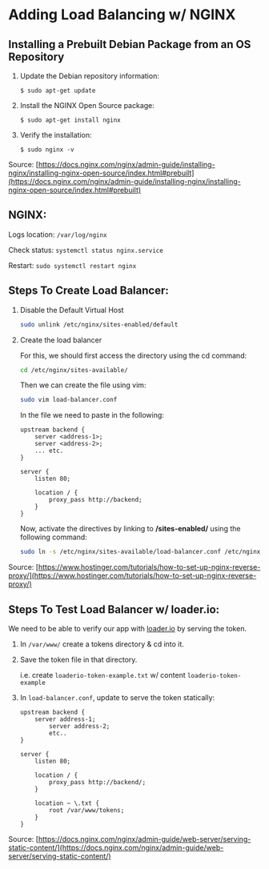 # Adding Load Balancing w/ NGINX

## Installing a Prebuilt Debian Package from an OS Repository

1. Update the Debian repository information:

    `$ sudo apt-get update`

2. Install the NGINX Open Source package:

    `$ sudo apt-get install nginx`

3. Verify the installation:

    `$ sudo nginx -v`


Source: [https://docs.nginx.com/nginx/admin-guide/installing-nginx/installing-nginx-open-source/index.html#prebuilt](https://docs.nginx.com/nginx/admin-guide/installing-nginx/installing-nginx-open-source/index.html#prebuilt)

## NGINX:

Logs location: `/var/log/nginx`

Check status: `systemctl status nginx.service`

Restart: `sudo systemctl restart nginx`

## Steps To Create Load Balancer:

1. Disable the Default Virtual Host

    ```bash
    sudo unlink /etc/nginx/sites-enabled/default
    ```

2. Create the load balancer

    For this, we should first access the directory using the cd command:

    ```bash
    cd /etc/nginx/sites-available/
    ```

    Then we can create the file using vim:

    ```bash
    sudo vim load-balancer.conf
    ```

    In the file we need to paste in the following:

    ```
    upstream backend {
        server <address-1>;
        server <address-2>;
        ... etc.
    }

    server {
        listen 80;

        location / {
            proxy_pass http://backend;
        }
    }
    ```

    Now, activate the directives by linking to **/sites-enabled/** using the following command:

    ```bash
    sudo ln -s /etc/nginx/sites-available/load-balancer.conf /etc/nginx/sites-enabled/load-balancer.conf
    ```


Source: [https://www.hostinger.com/tutorials/how-to-set-up-nginx-reverse-proxy/](https://www.hostinger.com/tutorials/how-to-set-up-nginx-reverse-proxy/)

## Steps To Test Load Balancer w/ loader.io:

We need to be able to verify our app with [loader.io](http://loader.io) by serving the token.

1. In `/var/www/` create a tokens directory & cd into it.
2. Save the token file in that directory.

    i.e. create `loaderio-token-example.txt` w/ content `loaderio-token-example`

3. In `load-balancer.conf`, update to serve the token statically:

    ```
    upstream backend {
        server address-1;
    		server address-2;
    		etc..
    }

    server {
        listen 80;

        location / {
            proxy_pass http://backend/;
        }

        location ~ \.txt {
            root /var/www/tokens;
        }
    }
    ```


Source: [https://docs.nginx.com/nginx/admin-guide/web-server/serving-static-content/](https://docs.nginx.com/nginx/admin-guide/web-server/serving-static-content/)